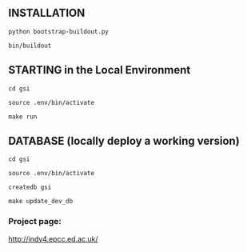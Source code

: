 ## INSTALLATION


`python bootstrap-buildout.py`

`bin/buildout`

## STARTING in the Local Environment


`cd gsi`

`source .env/bin/activate`

`make run`

## DATABASE (locally deploy a working version)


`cd gsi`

`source .env/bin/activate`

`createdb gsi`

`make update_dev_db`





### Project page:

http://indy4.epcc.ed.ac.uk/
